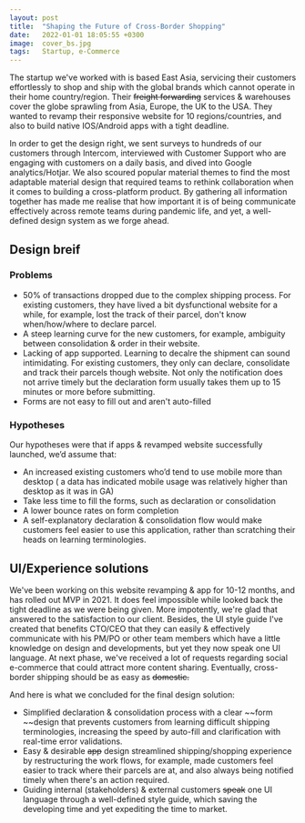 ```yaml
---
layout: post
title:  "Shaping the Future of Cross-Border Shopping"
date:   2022-01-01 18:05:55 +0300
image:  cover_bs.jpg
tags:   Startup, e-Commerce
---
```


The startup we've worked with is based East Asia, servicing their customers effortlessly to shop and ship with the global brands which cannot operate in their home country/region. Their ~~freight forwarding~~ services & warehouses cover the globe sprawling from Asia, Europe, the UK to the USA. They wanted to revamp their responsive website for 10 regions/countries, and also to build native IOS/Android apps with a tight deadline. 

In order to get the design right, we sent surveys to hundreds of our customers through Intercom, interviewed with Customer Support who are engaging with customers on a daily basis, and dived into Google analytics/Hotjar. We also scoured popular material themes to find the most adaptable material design that required teams to rethink collaboration when it comes to building a cross-platform product. By gathering all information together has made me realise that how important it is of being communicate effectively across remote teams during pandemic life, and yet, a well-defined design system as we forge ahead. 


##  Design breif

### Problems 

* 50% of transactions dropped due to the complex shipping process. For existing customers, they have lived a bit dysfunctional website for a while, for example, lost the track of their parcel, don't know when/how/where to declare parcel. 
* A steep learning curve for the new customers, for example, ambiguity between consolidation & order in their website. 
* Lacking of app supported. Learning to decalre the shipment can sound intimidating. For existing customers, they only can declare, consolidate and track their parcels though website. Not only the notification does not arrive timely but the declaration form usually takes them up to 15 minutes or more before submitting. 
* Forms are not easy to fill out and aren't auto-filled

### Hypotheses


Our hypotheses were that if apps &amp; revamped website successfully launched, we’d assume that:

* An increased existing customers who’d tend to use mobile more than desktop ( a data has indicated mobile usage was relatively higher than desktop as it was in GA)
* Take less time to fill the forms, such as declaration or consolidation
* A lower bounce rates on form completion
* A self-explanatory declaration & consolidation flow would make customers feel easier to use this application, rather than scratching their heads on learning terminologies. 


##  UI/Experience  solutions

We've been working on this website revamping  & app for 10-12 months, and has rolled out  MVP in 2021.  It does feel impossible while looked back the tight deadline as we were being given. More impotently, we're glad that answered to the satisfaction to our client. Besides, the UI style guide I've created that benefits CTO/CEO that they can easily & effectively communicate with his PM/PO or other team members which have a little knowledge on design and developments, but yet they now speak one UI language. At next phase, we've received a lot of requests regarding social e-commerce that could attract more content sharing. Eventually, cross-border shipping should be as easy as ~~domestic.~~ 

And here is what we concluded for the final design solution:

* Simplified declaration & consolidation process with a clear ~~form ~~design that prevents customers from learning difficult shipping terminologies, increasing the speed by auto-fill and clarification with real-time error validations. 
*  Easy & desirable ~~app~~ design streamlined shipping/shopping experience by restructuring the work flows, for example, made customers feel easier to track where their parcels are at, and also always being notified timely when there's an action required. 
* Guiding internal (stakeholders) & external customers ~~speak~~ one UI language through a well-defined style guide, which saving the developing time and yet expediting the time to market.
